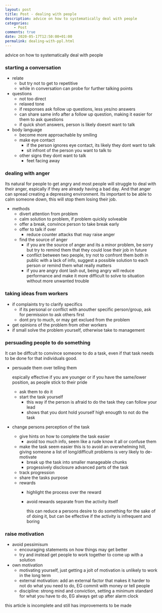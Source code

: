 ```yaml
---
layout: post
title: Post - dealing with people
description: advice on how to systematically deal with people
categories:
    - Post
comments: true
date: 2020-05-17T12:50:00+01:00
permalink: dealing-with-ppl.html
---
```


advice on how to systematically deal with people

### starting a conversation
- relate
    - but try not to get to repetitive
    - while in conversation can probe for further talking points
- questions
    - not too direct
    - relaxed tone
    - if responses ask follow up questions, less yes/no answers
    - can share same info after a follow up question, making it easier for them to ask questions
    - if quick short answers, person is likely doesnt want to talk
- body language
    - become more approachable by smiling
    - make eye contact
        - if the person ignores eye contact, its likely they dont want to talk
        - sit infront of the person you want to talk to
    - other signs they dont want to talk
        - feet facing away

### dealing with anger
Its natural for people to get angry and most people will struggle to deal with their anger, espically if they are already having a bad day. And that anger can spread creating a depressing environment. Its important to be able to calm someone down, this will stop them losing their job.
- methods
    - divert attention from problem
    - calm solution to problem, if problem quickly solveable
    - offer a break, convince person to take break early
    - offer to talk if over
        - reduce counter attacks that may raise anger
    - find the source of anger
        - if you are the source of anger and its a minor problem, be sorry but try to remind them that they could lose their job in future
        - conflict between two people, try not to confront them both in public with a lack of info, suggest a possible solution to each person or remind them what really matters
        - if you are angry dont lash out, being angry will reduce performance and make it more difficult to solve to situation without more unwanted trouble

### taking ideas from workers
- if complaints try to clarify specifics
    - if its personal or conflict with anouther specific person/group, ask for permission to ask others first
    - dont pry to much, or may get exclued from the problem
- get opinions of the problem from other workers
- if small solve the problem yourself, otherwise take to management

### persuading people to do something
It can be diffcult to convince someone to do a task, even if that task needs to be done for that individuals good.
- persuade them over telling them

    espically effective if you are younger or if you have the same/lower position, as people stick to their pride
    - ask them to do it
    - start the task yourself
        - this way if the person is afraid to do the task they can follow your lead
        - shows that you dont hold yourself high enougth to not do the task
- change persons perception of the task
    - give hints on how to complete the task easier
        - avoid too much info, seem like a rude know it all or confuse them
    - make the task seem easier
        this is to avoid an overwhelming hill, giving someone a list of long/difficult problems is very likely to de-motivate
        - break up the task into smaller manageable chunks
        - progessively disclosure advanced parts of the task
    - track progression
    - share the tasks purpose
    - rewards
        - highlight the process over the reward
        - avoid rewards separate from the activity itself

            this can reduce a persons desire to do something for the sake of of doing it, but can be effective if the activity is infrequent and boring

### raise motivation
- avoid pessimisum
    - encouraging statements on how things may get better
    - try and instead get people to work together to come up with a solution
- own motivation
    - motivating yourself, just getting a jolt of motivation is unlikely to work in the long term
    - external motivation: add an external factor that makes it harder to not do what you need to do, EG commit with money or tell people
    - discipline: strong mind and conviction, setting a minimum standard for what you have to do, EG always get up after alarm clock


this article is incomplete and still has improvements to be made

